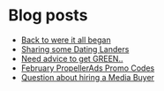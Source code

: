 # Blog posts
<!-- BLOG-POST-LIST:START -->
- [Back to were it all began](https://afflift.com/f/threads/back-to-were-it-all-began.10349/)
- [Sharing some Dating Landers](https://afflift.com/f/threads/sharing-some-dating-landers.10208/)
- [Need advice to get GREEN..](https://afflift.com/f/threads/need-advice-to-get-green.10348/)
- [February PropellerAds Promo Codes](https://afflift.com/f/threads/february-propellerads-promo-codes.10344/)
- [Question about hiring a Media Buyer](https://afflift.com/f/threads/question-about-hiring-a-media-buyer.10347/)
<!-- BLOG-POST-LIST:END -->
